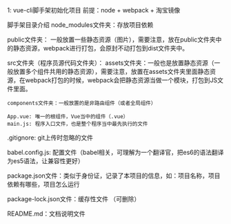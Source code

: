 1: vue-cli脚手架初始化项目
前提：node + webpack + 淘宝镜像

脚手架目录介绍
node_modules文件夹：存放项目依赖

public文件夹： 一般放置一些静态资源（图片），需要注意，放在public文件夹中的静态资源，webpack进行打包，会原封不动打包到dist文件夹中。

src文件夹（程序员源代码文件夹）：
    assets文件夹：一般也是放置静态资源（一般放置多个组件共用的静态资源），需要注意，放置在assets文件夹里面静态资源，在webpack打包的时候，webpack会把静态资源当做一个模块，打包到JS文件里面。

    components文件夹：一般放置的是非路由组件（或者全局组件）

    App.vue: 唯一的根组件，Vue当中的组件（.vue）
    main.js: 程序入口文件，也是整个程序当中最先执行的文件

.gitignore: git上传时忽略的文件

babel.config.js: 配置文件（babel相关，可理解为一个翻译官，把es6的语法翻译为es5语法，让兼容性更好）

package.json文件：类似于身份证，记录了本项目的信息，如：项目名称，项目依赖有哪些，项目怎么运行

package-lock.json文件：缓存性文件 （可删除）

README.md：文档说明文件